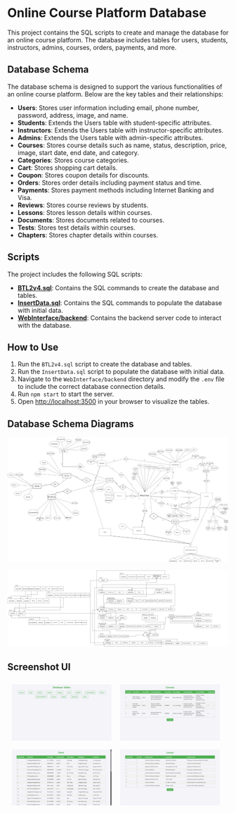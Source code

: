 # Online Course Platform Database

This project contains the SQL scripts to create and manage the database for an online course platform. The database includes tables for users, students, instructors, admins, courses, orders, payments, and more.

## Database Schema
The database schema is designed to support the various functionalities of an online course platform. Below are the key tables and their relationships:

- **Users**: Stores user information including email, phone number, password, address, image, and name.
- **Students**: Extends the Users table with student-specific attributes.
- **Instructors**: Extends the Users table with instructor-specific attributes.
- **Admins**: Extends the Users table with admin-specific attributes.
- **Courses**: Stores course details such as name, status, description, price, image, start date, end date, and category.
- **Categories**: Stores course categories.
- **Cart**: Stores shopping cart details.
- **Coupon**: Stores coupon details for discounts.
- **Orders**: Stores order details including payment status and time.
- **Payments**: Stores payment methods including Internet Banking and Visa.
- **Reviews**: Stores course reviews by students.
- **Lessons**: Stores lesson details within courses.
- **Documents**: Stores documents related to courses.
- **Tests**: Stores test details within courses.
- **Chapters**: Stores chapter details within courses.

## Scripts
The project includes the following SQL scripts:

- **[BTL2v4.sql](SQL/BTL2v4.sql)**: Contains the SQL commands to create the database and tables.
- **[InsertData.sql](SQL/InsertData.sql)**: Contains the SQL commands to populate the database with initial data.
- **[WebInterface/backend](WebInterface/backend)**: Contains the backend server code to interact with the database.

## How to Use

1. Run the `BTL2v4.sql` script to create the database and tables.
2. Run the `InsertData.sql` script to populate the database with initial data.
3. Navigate to the `WebInterface/backend` directory and modify the `.env` file to include the correct database connection details.
4. Run `npm start` to start the server.
5. Open [http://localhost:3500](http://localhost:3500) in your browser to visualize the tables.

## Database Schema Diagrams
![Schema](Schema.drawio.png)

![Mapping](Mapping.drawio.png)


## Screenshot UI
<div style="display: flex; flex-wrap: wrap;">
  <img src="image.png" alt="Screenshot 1" style="width: 45%; margin: 10px;">
  <img src="image-1.png" alt="Screenshot 2" style="width: 45%; margin: 10px;">
  <img src="image-2.png" alt="Screenshot 3" style="width: 45%; margin: 10px;">
  <img src="image-3.png" alt="Screenshot 4" style="width: 45%; margin: 10px;">
</div>